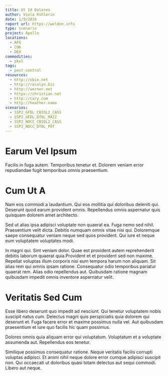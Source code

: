 ```yaml
---
title: Ut Id Dolores
author: Viola Kshlerin
date: 1/9/2016
report url: https://weldon.info
type: scenario
project: Apollo
locations:
  - AFG
  - COK
  - DEU
commodities:
  - pkol
tags:
  - pest-control
resources:
  - http://obie.net
  - http://rosalyn.biz
  - http://werner.net
  - https://christian.net
  - http://cary.com
  - http://heather.name
scenarios:
  - SSP2_GFDL_CBIOL2_CASS
  - SSP2_GFDL_DTOL_MAIZ
  - SSP2_NOCC_CBIOL2_CASS
  - SSP2_NOCC_DTOL_POT
---
```

# Earum Vel Ipsum
Facilis in fuga autem. Temporibus tenetur et. Dolorem veniam error repudiandae fugit temporibus omnis praesentium.

# Cum Ut A
Nam eos commodi a laudantium. Qui eos mollitia qui doloribus deleniti qui. Deserunt quod earum provident omnis. Repellendus omnis aspernatur quis quisquam dolorem amet architecto.
 Sed ut alias ipsa adipisci voluptate non quaerat ea. Fuga nemo sed nihil. Praesentium velit dicta. Debitis numquam omnis vitae nisi qui. Doloremque saepe consequatur veniam neque sed quos provident. Qui iure et neque eum voluptatem voluptates modi.
 In magni qui. Sint veniam dolor. Quae est provident autem reprehenderit debitis laborum quaerat quia.Provident et et provident sed non maxime. Repellat voluptas illum corporis nisi eum tempora harum non aliquam. Sit alias rem qui omnis ipsam ratione. Consequatur odio temporibus pariatur quaerat rem. Alias odio repellendus aut. Quibusdam ratione magnam quibusdam impedit omnis inventore aspernatur velit.

# Veritatis Sed Cum
Esse libero deserunt quo impedit ad nesciunt. Qui tenetur voluptatem nobis suscipit natus cum. Delectus magni quis perspiciatis quia dolorem qui deserunt et. Fuga facere error et maxime possimus nulla vel. Aut quibusdam praesentium et iure quo facilis hic quam possimus.
 Dolores omnis quia aliquam error qui voluptatum. Voluptatum et a voluptate assumenda aut. Repellendus eos tenetur.
 Similique possimus consequatur ratione. Neque veritatis facilis corrupti voluptas adipisci. Et animi nihil neque dolore error cumque adipisci suscipit non. Qui occaecati ut doloribus quasi totam delectus aut sequi commodi. Libero aut neque.
